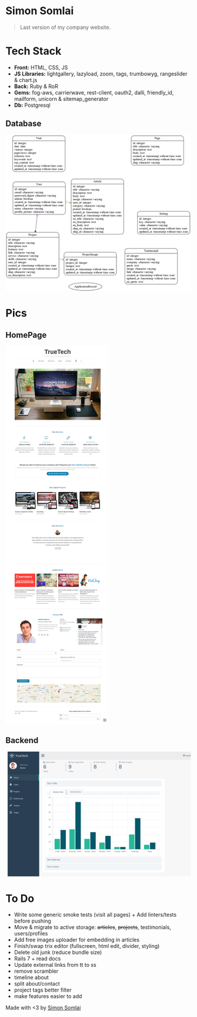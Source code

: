 # Simon Somlai

> Last version of my company website.

# Tech Stack

- <b>Front:</b> HTML, CSS, JS
- <b>JS Libraries:</b> lightgallery, lazyload, zoom, tags, trumbowyg, rangeslider & chart.js
- <b>Back:</b> Ruby & RoR
- <b>Gems:</b> fog-aws, carrierwave, rest-client, oauth2, dalli, friendly_id, mailform, unicorn & sitemap_generator
- <b>Db:</b> Postgresql

## Database

<img src="models.png">

# Pics

## HomePage

<img src="home.png">

## Backend

<img src="back.png">

# To Do

- Write some generic smoke tests (visit all pages) + Add linters/tests before pushing
- Move & migrate to active storage: ~~articles~~, ~~projects~~, testimonials, users/profiles
  <!-- https://stackoverflow.com/questions/52528623/migrating-carrierwave-to-activestorage -->
  <!-- ActiveStorage::Attachment -->
- Add free images uploader for embedding in articles
- Finish/swap trix editor (fullscreen, html edit, divider, styling)
- Delete old junk (reduce bundle size)
- Rails 7 + read docs
- Update external links from tt to ss
- remove scrambler
- timeline about
- split about/contact
- project tags better filter
- make features easier to add

Made with &lt;3 by <a target="_blank" href="https://simonsomlai.com/en"> Simon Somlai</a>
